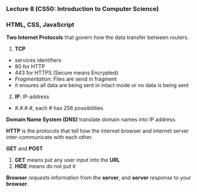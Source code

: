 ### Lecture 8 (CS50: Introduction to Computer Science)

### HTML, CSS, JavaScript

**Two Internet Protocols** that govern how the data transfer between routers.
1. **TCP**
  - services identifiers
  - 80 for HTTP
  - 443 for HTTPS (Secure means Encrypted)
  - *Fragmentation*: Files are send in fragment
  - it ensures all data are being sent in intact mode or no data is being sent
2. **IP**: IP-address
  - #.#.#.#, each # has 256 possibilities

**Domain Name System (DNS)** translate domain names into IP address.

**HTTP** is the protocols that tell how the internet browser and internet server inter-communicate with each other.

**GET** and **POST**
1. **GET** means put any user input into the **URL**
2. **HIDE** means do not put it

**Browser** *requests* information from the **server**, and **server** *response* to your **browser**.
